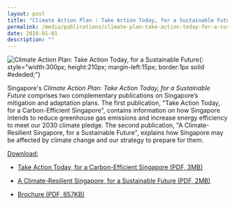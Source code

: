 ```yaml
---
layout: post
title: "Climate Action Plan : Take Action Today, for a Sustainable Future"
permalink: /media/publications/climate-plan-take-action-today-for-a-sustainable-future
date: 2016-01-01
description: ""
---
```





![Climate Action Plan: Take Action Today, for a Sustainable Future](/images/take-action-today-for-a-carbon-efficient-singapore.jpg "Climate Action Plan: Take Action Today, for a Sustainable Future"){: style="width:300px; height:210px; margin-left:15px; border:1px solid #ededed;"}

Singapore's *Climate Action Plan: Take Action Today, for a Sustainable Future* comprises two complementary publications on Singapore’s mitigation and adaptation plans. The first publication, "Take Action Today, for a Carbon-Efficient Singapore", contains information on how Singapore intends to reduce greenhouse gas emissions and increase energy efficiency to meet our 2030 climate pledge. The second publication, "A Climate-Resilient Singapore, for a Sustainable Future", explains how Singapore may be affected by climate change and our strategy to prepare for them. 

<u>Download:</u>

* [<a href="/files/docs/default-source/publications/take-action-today-for-a-carbon-efficient-singapore.pdf" target="_blank">Take Action Today, for a Carbon-Efficient Singapore (PDF, 3MB)</a>](/files/docs/default-source/publications/take-action-today-for-a-carbon-efficient-singapore.pdf)

* [<a href="/files/docs/default-source/publications/a-climate-resilient-singapore-for-a-sustainable-future.pdf" target="_blank">A Climate-Resilient Singapore, for a Sustainable Future (PDF, 2MB)</a>](/files/docs/default-source/publications/a-climate-resilient-singapore-for-a-sustainable-future.pdf)

* [<a href="/files/docs/default-source/publications/take-action-today-for-a-carbon-efficient-singapore-a-climate-resilient-singapore-for-a-sustainable-future-brochure.pdf" target="_blank">Brochure (PDF, 657KB)</a>](/files/docs/default-source/publications/take-action-today-for-a-carbon-efficient-singapore-a-climate-resilient-singapore-for-a-sustainable-future-brochure.pdf)